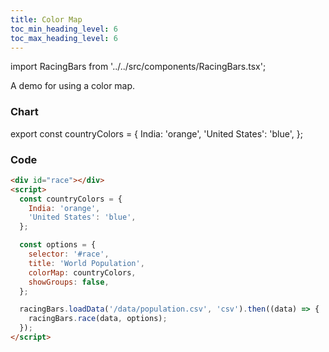 ```yaml
---
title: Color Map
toc_min_heading_level: 6
toc_max_heading_level: 6
---
```


import RacingBars from '../../src/components/RacingBars.tsx';

A demo for using a color map.

<!--truncate-->

### Chart

export const countryColors = {
India: 'orange',
'United States': 'blue',
};

<div className="gallery">
  <RacingBars
    dataUrl="/data/population.csv"
    dataType="csv"
    title="World Population"
    colorMap={countryColors}
    showGroups={false}
  />
</div>

### Code

```html {11}
<div id="race"></div>
<script>
  const countryColors = {
    India: 'orange',
    'United States': 'blue',
  };

  const options = {
    selector: '#race',
    title: 'World Population',
    colorMap: countryColors,
    showGroups: false,
  };

  racingBars.loadData('/data/population.csv', 'csv').then((data) => {
    racingBars.race(data, options);
  });
</script>
```

